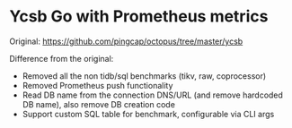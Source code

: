 # Ycsb Go with Prometheus metrics

Original: https://github.com/pingcap/octopus/tree/master/ycsb

Difference from the original:

- Removed all the non tidb/sql benchmarks (tikv, raw, coprocessor)
- Removed Prometheus push functionality
- Read DB name from the connection DNS/URL (and remove hardcoded DB name), also remove DB creation code
- Support custom SQL table for benchmark, configurable via CLI args
